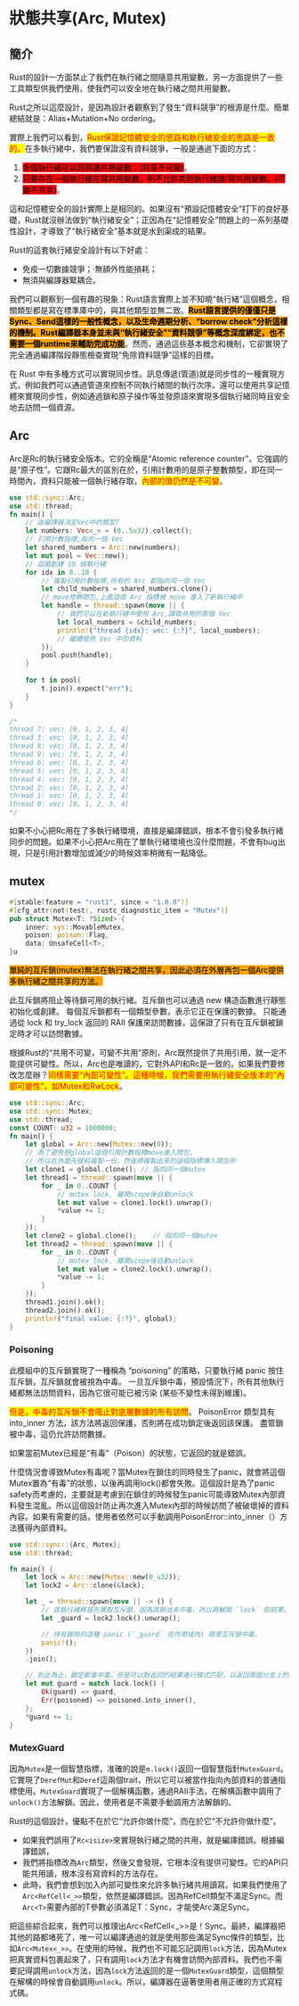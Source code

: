 # 狀態共享(Arc, Mutex)

## 簡介

Rust的設計一方面禁止了我們在執行緒之間隨意共用變數，另一方面提供了一些工具類型供我們使用，使我們可以安全地在執行緒之間共用變數。

Rust之所以這麼設計，是因為設計者觀察到了發生“資料競爭”的根源是什麼。簡單總結就是：Alias+Mutation+No ordering。

實際上我們可以看到，<mark style="color:red;">Rust保證記憶體安全的思路和執行緒安全的思路是一致的。</mark>在多執行緒中，我們要保證沒有資料競爭，一般是通過下面的方式：

1. <mark style="background-color:red;">多個執行緒可以同時讀共用變數；(共享不可變)</mark>。
2. <mark style="background-color:red;">只要存在一個執行緒在寫共用變數，則不允許其他執行緒讀/寫共用變數。(可變不共享)</mark>。

這和記憶體安全的設計實際上是相同的。如果沒有“預設記憶體安全”打下的良好基礎，Rust就沒辦法做到“執行緒安全”；正因為在“記憶體安全”問題上的一系列基礎性設計，才導致了“執行緒安全”基本就是水到渠成的結果。

Rust的這套執行緒安全設計有以下好處：

* 免疫一切數據競爭；·無額外性能損耗；
* 無須與編譯器緊耦合。

我們可以觀察到一個有趣的現象：Rust語言實際上並不知曉“執行緒”這個概念，相關類型都是寫在標準庫中的，與其他類型並無二致。<mark style="background-color:orange;">**Rust語言提供的僅僅只是Sync、Send這樣的一般性概念，以及生命週期分析、“borrow check”分析這樣的機制。Rust編譯器本身並未與“執行緒安全”“資料競爭”等概念深度綁定，也不需要一個runtime來輔助完成功能**</mark>。然而，通過這些基本概念和機制，它卻實現了完全通過編譯階段靜態檢查實現“免除資料競爭”這樣的目標。

在 Rust 中有多種方式可以實現同步性。訊息傳遞(管道)就是同步性的一種實現方式，例如我們可以通過管道來控制不同執行緒間的執行次序。還可以使用共享記憶體來實現同步性，例如通過鎖和原子操作等並發原語來實現多個執行緒同時且安全地去訪問一個資源。

## Arc

Arc是Rc的執行緒安全版本。它的全稱是“Atomic reference counter”。它強調的是“原子性”。它跟Rc最大的區別在於，引用計數用的是原子整數類型，即在同一時間內，資料只能被一個執行緒存取，<mark style="color:red;">內部的值仍然是不可變</mark>。

```rust
use std::sync::Arc;
use std::thread;
fn main() {
    // 由編譯器決定Vec中的類型T
    let numbers: Vec<_> = (0..5u32).collect();
    // 引用計數指標,指向一個 Vec
    let shared_numbers = Arc::new(numbers);
    let mut pool = Vec::new();
    // 迴圈創建 10 個執行緒
    for idx in 0..10 {
        // 複製引用計數指標,所有的 Arc 都指向同一個 Vec
        let child_numbers = shared_numbers.clone();
        // move修飾閉包,上面這個 Arc 指標被 move 進入了新執行緒中
        let handle = thread::spawn(move || {
            // 我們可以在新執行緒中使用 Arc,讀取共用的那個 Vec
            let local_numbers = &child_numbers;
            println!("thread {idx}: vec: {:?}", local_numbers);
            // 繼續使用 Vec 中的資料
        });
        pool.push(handle);
    }
    
    for t in pool{
        t.join().expect("err");
    }
}

/*
thread 7: vec: [0, 1, 2, 3, 4]
thread 3: vec: [0, 1, 2, 3, 4]
thread 8: vec: [0, 1, 2, 3, 4]
thread 9: vec: [0, 1, 2, 3, 4]
thread 6: vec: [0, 1, 2, 3, 4]
thread 5: vec: [0, 1, 2, 3, 4]
thread 4: vec: [0, 1, 2, 3, 4]
thread 2: vec: [0, 1, 2, 3, 4]
thread 1: vec: [0, 1, 2, 3, 4]
thread 0: vec: [0, 1, 2, 3, 4]
*/
```

如果不小心把Rc用在了多執行緒環境，直接是編譯錯誤，根本不會引發多執行緒同步的問題。如果不小心把Arc用在了單執行緒環境也沒什麼問題，不會有bug出現，只是引用計數增加或減少的時候效率稍微有一點降低。

## mutex

```rust
#[stable(feature = "rust1", since = "1.0.0")]
#[cfg_attr(not(test), rustc_diagnostic_item = "Mutex")]
pub struct Mutex<T: ?Sized> {
    inner: sys::MovableMutex,
    poison: poison::Flag,
    data: UnsafeCell<T>,
}u
```

<mark style="background-color:orange;">單純的互斥鎖(mutex)無法在執行緒之間共享，因此必須在外層再包一個Arc提供多執行緒之間共享的方法。</mark>

此互斥鎖將阻止等待鎖可用的執行緒。互斥鎖也可以通過 new 構造函數進行靜態初始化或創建。 每個互斥鎖都有一個類型參數，表示它正在保護的數據。 只能通過從 lock 和 try\_lock 返回的 RAII 保護來訪問數據，這保證了只有在互斥鎖被鎖定時才可以訪問數據。

根據Rust的“共用不可變，可變不共用”原則，Arc既然提供了共用引用，就一定不能提供可變性。所以，Arc也是唯讀的，它對外API和Rc是一致的。如果我們要修改怎麼辦？<mark style="color:red;">同樣需要“內部可變性”。這種時候，我們需要用執行緒安全版本的“內部可變性”，如Mutex和RwLock</mark>。

```rust
use std::sync::Arc;
use std::sync::Mutex;
use std::thread;
const COUNT: u32 = 1000000;
fn main() {
    let global = Arc::new(Mutex::new(0));
    // 為了避免把global這個引用計數指標move進入閉包，
    // 所以在外面先提前複製一份，然後將複製出來的這個指標傳入閉包中
    let clone1 = global.clone(); // 指向同一個mutex
    let thread1 = thread::spawn(move || {
        for _ in 0..COUNT {
            // mutex lock, 離開scope後自動unlock
            let mut value = clone1.lock().unwrap();
            *value += 1;
        }
    });
    let clone2 = global.clone();    // 指向同一個mutex
    let thread2 = thread::spawn(move || {
        for _ in 0..COUNT {
            // mutex lock, 離開scope後自動unlock
            let mut value = clone2.lock().unwrap();
            *value -= 1;
        }
    });
    thread1.join().ok();
    thread2.join().ok();
    println!("final value: {:?}", global);
}
```

### Poisoning

此模組中的互斥鎖實現了一種稱為 “poisoning” 的策略，只要執行緒 panic 按住互斥鎖，互斥鎖就會被視為中毒。 一旦互斥鎖中毒，預設情況下，所有其他執行緒都無法訪問資料，因為它很可能已被污染 (某些不變性未得到維護)。

<mark style="color:red;">但是，中毒的互斥鎖不會阻止對底層數據的所有訪問</mark>。 PoisonError 類型具有 into\_inner 方法，該方法將返回保護，否則將在成功鎖定後返回該保護。 盡管鎖被中毒，這仍允許訪問數據。

如果當前Mutex已經是“有毒”（Poison）的狀態，它返回的就是錯誤。

什麼情況會導致Mutex有毒呢？當Mutex在鎖住的同時發生了panic，就會將這個Mutex置為“有毒”的狀態，以後再調用lock()都會失敗。這個設計是為了panic safety而考慮的，主要就是考慮到在鎖住的時候發生panic可能導致Mutex內部資料發生混亂。所以這個設計防止再次進入Mutex內部的時候訪問了被破壞掉的資料內容。如果有需要的話，使用者依然可以手動調用PoisonError::into\_inner（）方法獲得內部資料。

```rust
use std::sync::{Arc, Mutex};
use std::thread;

fn main() {
    let lock = Arc::new(Mutex::new(0_u32));
    let lock2 = Arc::clone(&lock);

    let _ = thread::spawn(move || -> () {
        // 該執行緒將首先獲取互斥鎖，因為該鎖尚未中毒，所以將解開 `lock` 的結果。
        let _guard = lock2.lock().unwrap();

        // 持有鎖時的這種 panic (`_guard` 在作用域內) 將使互斥鎖中毒。
        panic!();
    })
    .join();

    // 到此為止，鎖定都會中毒，但是可以對返回的結果進行模式匹配，以返回兩個分支上的底層防護。
    let mut guard = match lock.lock() {
        Ok(guard) => guard,
        Err(poisoned) => poisoned.into_inner(),
    };
    *guard += 1;
}
```

### MutexGuard

因為`Mutex`是一個智慧指標，准確的說是`m.lock()`返回一個智慧指針`MutexGuard`。它實現了`DerefMut`和`Deref`這兩個trait，所以它可以被當作指向內部資料的普通指標使用。`MutexGuard`實現了一個解構函數，通過RAII手法，在解構函數中調用了`unlock()`方法解鎖。因此，使用者是不需要手動調用方法解鎖的。

Rust的這個設計，優點不在於它“允許你做什麼”，而在於它“不允許你做什麼”。

* 如果我們誤用了`Rc<isize>`來實現執行緒之間的共用，就是編譯錯誤。根據編譯錯誤，
* 我們將指標改為`Arc`類型，然後又會發現，它根本沒有提供可變性。它的API只能共用讀，根本沒有寫資料的方法存在。
* 此時，我們會想到加入內部可變性來允許多執行緒共用讀寫。如果我們使用了`Arc<RefCell<_>>`類型，依然是編譯錯誤。因為RefCell類型不滿足Sync。而`Arc<T>`需要內部的T參數必須滿足T：Sync，才能使Arc滿足Sync。

把這些綜合起來，我們可以推理出Arc\<RefCell<\_>>是！Sync。最終，編譯器把其他的路都堵死了，唯一可以編譯通過的就是使用那些滿足Sync條件的類型，比如`Arc<Mutex<_>>`。在使用的時候，我們也不可能忘記調用`lock`方法，因為Mutex把真實資料包裹起來了，只有調用`lock`方法才有機會訪問內部資料。我們也不需要記得調用`unlock`方法，因為`lock`方法返回的是一個`MutexGuard`類型，這個類型在解構的時候會自動調用`unlock`。所以，編譯器在逼著使用者用正確的方式寫程式碼。

##
